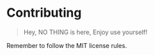 # Contributing
> Hey, NO THING is here, Enjoy use yourself!

Remember to follow the MIT license rules.
